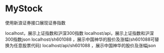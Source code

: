 # MyStock
使用新浪证券接口展现证券指数

localhost，展示上证指数和沪深300指数
localhost/api，展示上证指数和沪深300指数json
localhost/sh601088 ，展示中国神华的股价及涨幅(sh601088可替换为任意股票代码)
localhost/api/sh601088 ，展示中国神华的股价及涨幅json
